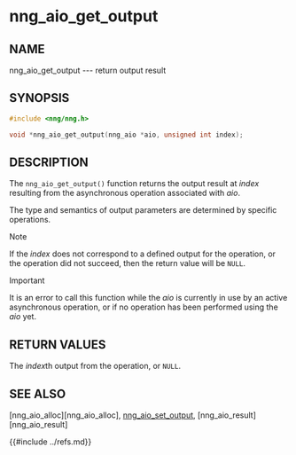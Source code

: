 # nng_aio_get_output

## NAME

nng_aio_get_output --- return output result

## SYNOPSIS

```c
#include <nng/nng.h>

void *nng_aio_get_output(nng_aio *aio, unsigned int index);
```

## DESCRIPTION

The `nng_aio_get_output()` function returns the output result at _index_
resulting from the asynchronous operation associated with _aio_.

The type and semantics of output parameters are determined by specific
operations.

> [!NOTE]
> If the _index_ does not correspond to a defined output for the operation,
> or the operation did not succeed, then the return value will be `NULL`.

> [!IMPORTANT]
> It is an error to call this function while the _aio_ is currently
> in use by an active asynchronous operation, or if no operation has been
> performed using the _aio_ yet.

## RETURN VALUES

The *index*th output from the operation, or `NULL`.

## SEE ALSO

[nng_aio_alloc][nng_aio_alloc],
[nng_aio_set_output](../aio_provider/nng_aio_set_output.md),
[nng_aio_result][nng_aio_result]

{{#include ../refs.md}}
